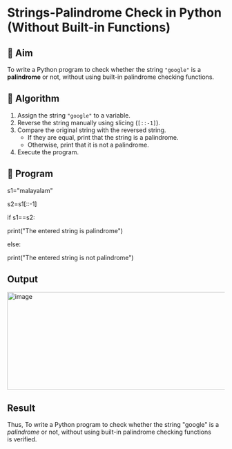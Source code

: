 # Strings-Palindrome Check in Python (Without Built-in Functions)

## 🎯 Aim
To write a Python program to check whether the string `"google"` is a **palindrome** or not, without using built-in palindrome checking functions.

## 🧠 Algorithm
1. Assign the string `"google"` to a variable.
2. Reverse the string manually using slicing (`[::-1]`).
3. Compare the original string with the reversed string.
   - If they are equal, print that the string is a palindrome.
   - Otherwise, print that it is not a palindrome.
4. Execute the program.

## 🧾 Program
s1="malayalam"

s2=s1[::-1]

if s1==s2:

print("The entered string is palindrome")

else:

print("The entered string is not palindrome")



## Output

<img width="1060" height="226" alt="image" src="https://github.com/user-attachments/assets/26516da8-9ab9-4f5b-bfc2-da3d5524f9f8" />

## Result
Thus, To write a Python program to check whether the string "google" is a *palindrome* or not, without using built-in palindrome checking functions is verified.

